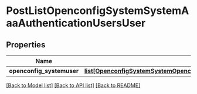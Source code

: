 # PostListOpenconfigSystemSystemAaaAuthenticationUsersUser

## Properties
Name | Type | Description | Notes
------------ | ------------- | ------------- | -------------
**openconfig_systemuser** | [**list[OpenconfigSystemSystemOpenconfigsystemsystemAaaAuthenticationUsersUser]**](OpenconfigSystemSystemOpenconfigsystemsystemAaaAuthenticationUsersUser.md) |  | [optional] 

[[Back to Model list]](../README.md#documentation-for-models) [[Back to API list]](../README.md#documentation-for-api-endpoints) [[Back to README]](../README.md)


